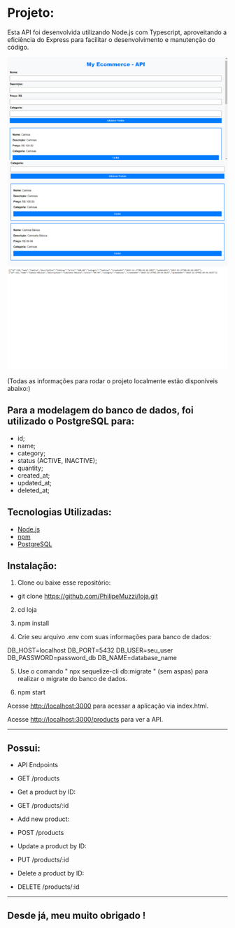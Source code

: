 # Projeto:

Esta API foi desenvolvida utilizando Node.js com Typescript, aproveitando a eficiência do Express para facilitar o desenvolvimento e manutenção do código.

![Print 1](images/print1.PNG)
![Print 2](images/print2.PNG)
![Print 3](images/print3.PNG)


(Todas as informações para rodar o projeto localmente estão disponíveis abaixo:)


## Para a modelagem do banco de dados, foi utilizado o PostgreSQL para:

- id;
- name;
- category;
- status (ACTIVE, INACTIVE);
- quantity;
- created_at;
- updated_at;
- deleted_at;

## Tecnologias Utilizadas:


- [Node.js](https://nodejs.org/)
- [npm](https://www.npmjs.com/) 
- [PostgreSQL](https://www.postgresql.org/)

## Instalação:

1. Clone ou baixe esse repositório:

- git clone https://github.com/PhilipeMuzzi/loja.git


2. cd loja 


3. npm install


4. Crie seu arquivo .env com suas informações para banco de dados:

DB_HOST=localhost
DB_PORT=5432
DB_USER=seu_user
DB_PASSWORD=password_db
DB_NAME=database_name


5. Use o comando " npx sequelize-cli db:migrate " (sem aspas) para realizar o migrate do banco de dados.


6. npm start


Acesse [http://localhost:3000](http://localhost:3000) para acessar a aplicação via index.html.

Acesse [http://localhost:3000/products](http://localhost:3000/products) para ver a API.

-------------------------------------------------------------------

## Possui:

- API Endpoints

- GET /products

- Get a product by ID:

- GET /products/:id

- Add new product:

- POST /products

- Update a product by ID:

- PUT /products/:id

- Delete a product by ID:

- DELETE /products/:id

--------------------------------------------------------------------


## Desde já, meu muito obrigado !